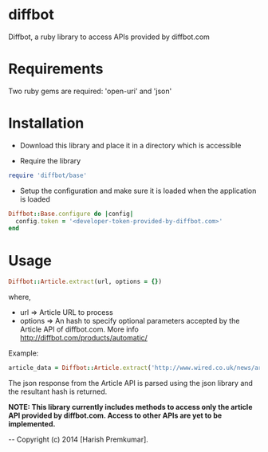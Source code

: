 diffbot
=======

Diffbot, a ruby library to access APIs provided by diffbot.com


Requirements
============
Two ruby gems are required: 'open-uri' and 'json'


Installation
============

* Download this library and place it in a directory which is accessible


* Require the library

```ruby
require 'diffbot/base'
```


* Setup the configuration and make sure it is loaded when the application is loaded

```ruby
Diffbot::Base.configure do |config|
  config.token = '<developer-token-provided-by-diffbot.com>'
end
```


Usage
=====

```ruby
Diffbot::Article.extract(url, options = {})
```

where,
*  url     =>  Article URL to process
*  options =>  An hash to specify optional parameters accepted by the Article API of diffbot.com. More info http://diffbot.com/products/automatic/

Example:
```ruby
article_data = Diffbot::Article.extract('http://www.wired.co.uk/news/archive/2012-06/01/diffbot', fields: 'meta, icon')
```

The json response from the Article API is parsed using the json library and the resultant hash is returned.



**NOTE: This library currently includes methods to access only the article API provided by diffbot.com. Access to other APIs are yet to be implemented.**

--
Copyright (c) 2014 [Harish Premkumar].
